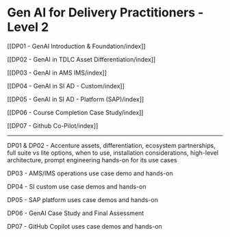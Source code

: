 # Gen AI for Delivery Practitioners - Level 2

[[DP01 - GenAI Introduction & Foundation/index]]

[[DP02 - GenAI in TDLC Asset Differentiation/index]]

[[DP03 - GenAI in AMS IMS/index]]

[[DP04 - GenAI in SI AD - Custom/index]]

[[DP05 - GenAI in SI AD - Platform (SAP)/index]]

[[DP06 - Course Completion Case Study/index]]

[[DP07 - Github Co-Pilot/index]]

---

DP01 & DP02 - Accenture assets, differentiation, ecosystem partnerships, full suite vs lite options, when to use, installation considerations, high-level architecture, prompt engineering hands-on for its use cases

DP03 - AMS/IMS operations use case demo and hands-on

DP04 - SI custom use case demos and hands-on

DP05 - SAP platform uses case demos and hands-on

DP06 - GenAI Case Study and Final Assessment

DP07 - GitHub Copilot uses case demos and hands-on